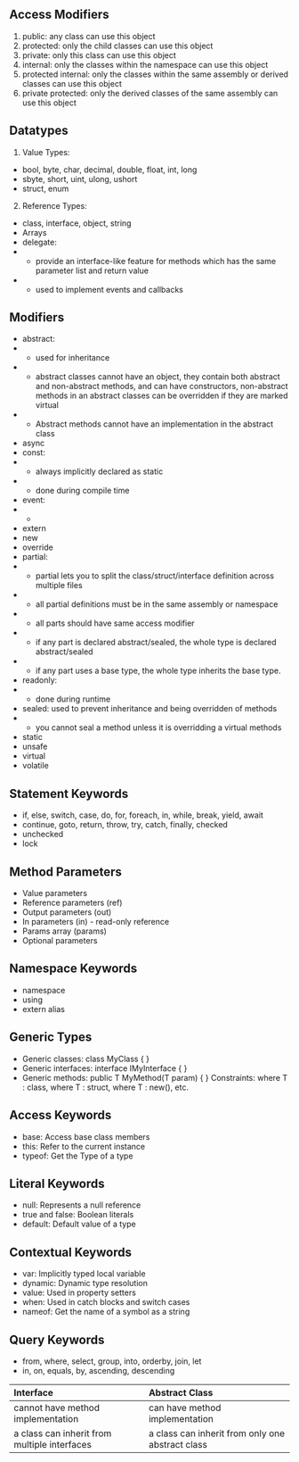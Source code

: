 ## Access Modifiers
1. public: any class can use this object
2. protected: only the child classes can use this object
3. private: only this class can use this object
4. internal: only the classes within the namespace can use this object
5. protected internal: only the classes within the same assembly or derived classes can use this object
6. private protected: only the derived classes of the same assembly can use this object

## Datatypes
1. Value Types:
- bool, byte, char, decimal, double, float, int, long
- sbyte, short, uint, ulong, ushort
- struct, enum

2. Reference Types:
- class, interface, object, string
- Arrays
- delegate:
- - provide an interface-like feature for methods which has the same parameter list and return value
- - used to implement events and callbacks

## Modifiers
- abstract:
- - used for inheritance
- - abstract classes cannot have an object, they contain both abstract and non-abstract methods, and can have constructors, non-abstract methods in an abstract classes can be overridden if they are marked virtual
- - Abstract methods cannot have an implementation in the abstract class
- async
- const:
- - always implicitly declared as static
- - done during compile time
- event:
- - 
- extern
- new
- override
- partial:
- - partial lets you to split the class/struct/interface definition across multiple files
- - all partial definitions must be in the same assembly or namespace
- - all parts should have same access modifier
- - if any part is declared abstract/sealed, the whole type is declared abstract/sealed
- - if any part uses a base type, the whole type inherits the base type.
- readonly:
- - done during runtime
- sealed: used to prevent inheritance and being overridden of methods
- - you cannot seal a method unless it is overridding a virtual methods
- static
- unsafe
- virtual
- volatile

## Statement Keywords
- if, else, switch, case, do, for, foreach, in, while, break, yield, await
- continue, goto, return, throw, try, catch, finally, checked
- unchecked
- lock

## Method Parameters
- Value parameters
- Reference parameters (ref)
- Output parameters (out)
- In parameters (in) - read-only reference
- Params array (params)
- Optional parameters

## Namespace Keywords
- namespace
- using
- extern alias

## Generic Types
- Generic classes: class MyClass<T> { }
- Generic interfaces: interface IMyInterface<T> { }
- Generic methods: public T MyMethod<T>(T param) { }
Constraints: where T : class, where T : struct, where T : new(), etc.

## Access Keywords
- base: Access base class members
- this: Refer to the current instance
- typeof: Get the Type of a type

## Literal Keywords
- null: Represents a null reference
- true and false: Boolean literals
- default: Default value of a type

## Contextual Keywords
- var: Implicitly typed local variable
- dynamic: Dynamic type resolution
- value: Used in property setters
- when: Used in catch blocks and switch cases
- nameof: Get the name of a symbol as a string

## Query Keywords
- from, where, select, group, into, orderby, join, let
- in, on, equals, by, ascending, descending

| Interface | Abstract Class |
| :--- | :--- |
| cannot have method implementation | can have method implementation |
| a class can inherit from multiple interfaces | a class can inherit from only one abstract class |
